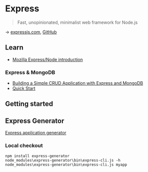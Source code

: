 # Express

> Fast, unopinionated, minimalist web framework for Node.js

→ [expressjs.com](https://expressjs.com/), [GitHub](https://github.com/expressjs/express)

## Learn

- [Mozilla Express/Node introduction](https://developer.mozilla.org/en-US/docs/Learn/Server-side/Express_Nodejs/Introduction)

### Express & MongoDB

- [Building a Simple CRUD Application with Express and MongoDB](https://zellwk.com/blog/crud-express-mongodb/)
- [Quick Start](https://mongodb.github.io/node-mongodb-native/3.1/quick-start/quick-start/)

## Getting started

## Express Generator

[Express application generator](https://expressjs.com/en/starter/generator.html)

### Local checkout

```dos
npm install express-generator
node_modules\express-generator\bin\express-cli.js -h
node_modules\express-generator\bin\express-cli.js myapp
```

